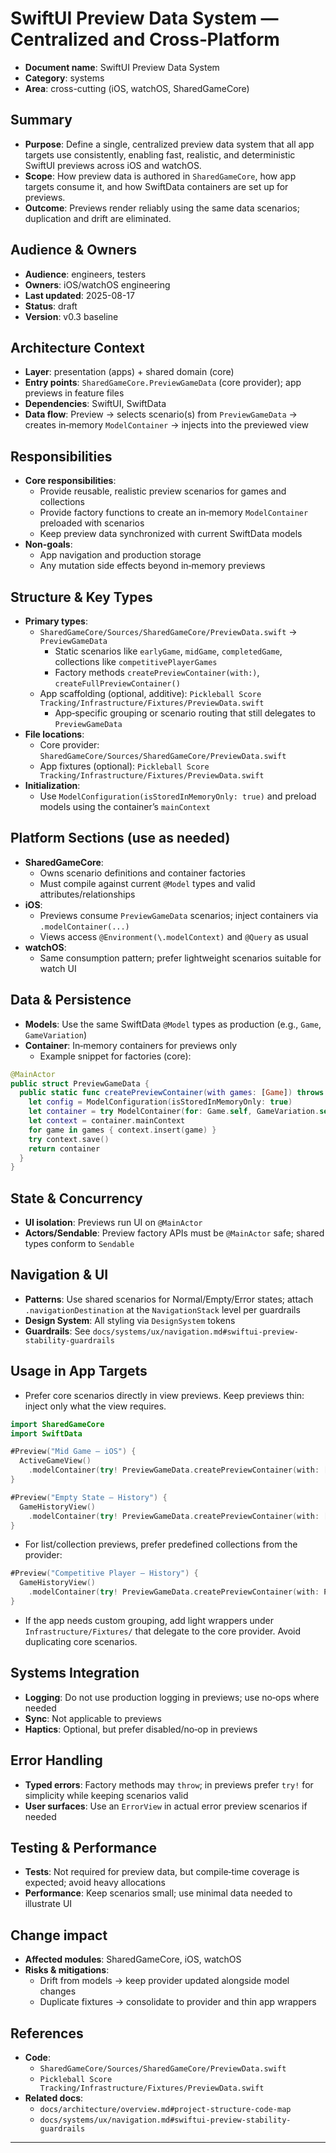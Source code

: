 # SwiftUI Preview Data System — Centralized and Cross‑Platform

- **Document name**: SwiftUI Preview Data System
- **Category**: systems
- **Area**: cross-cutting (iOS, watchOS, SharedGameCore)

## Summary

- **Purpose**: Define a single, centralized preview data system that all app targets use consistently, enabling fast, realistic, and deterministic SwiftUI previews across iOS and watchOS.
- **Scope**: How preview data is authored in `SharedGameCore`, how app targets consume it, and how SwiftData containers are set up for previews.
- **Outcome**: Previews render reliably using the same data scenarios; duplication and drift are eliminated.

## Audience & Owners

- **Audience**: engineers, testers
- **Owners**: iOS/watchOS engineering
- **Last updated**: 2025-08-17
- **Status**: draft
- **Version**: v0.3 baseline

## Architecture Context

- **Layer**: presentation (apps) + shared domain (core)
- **Entry points**: `SharedGameCore.PreviewGameData` (core provider); app previews in feature files
- **Dependencies**: SwiftUI, SwiftData
- **Data flow**: Preview → selects scenario(s) from `PreviewGameData` → creates in‑memory `ModelContainer` → injects into the previewed view

## Responsibilities

- **Core responsibilities**:
  - Provide reusable, realistic preview scenarios for games and collections
  - Provide factory functions to create an in‑memory `ModelContainer` preloaded with scenarios
  - Keep preview data synchronized with current SwiftData models
- **Non-goals**:
  - App navigation and production storage
  - Any mutation side effects beyond in‑memory previews

## Structure & Key Types

- **Primary types**:
  - `SharedGameCore/Sources/SharedGameCore/PreviewData.swift` → `PreviewGameData`
    - Static scenarios like `earlyGame`, `midGame`, `completedGame`, collections like `competitivePlayerGames`
    - Factory methods `createPreviewContainer(with:)`, `createFullPreviewContainer()`
  - App scaffolding (optional, additive): `Pickleball Score Tracking/Infrastructure/Fixtures/PreviewData.swift`
    - App‑specific grouping or scenario routing that still delegates to `PreviewGameData`
- **File locations**:
  - Core provider: `SharedGameCore/Sources/SharedGameCore/PreviewData.swift`
  - App fixtures (optional): `Pickleball Score Tracking/Infrastructure/Fixtures/PreviewData.swift`
- **Initialization**:
  - Use `ModelConfiguration(isStoredInMemoryOnly: true)` and preload models using the container’s `mainContext`

## Platform Sections (use as needed)

- **SharedGameCore**:
  - Owns scenario definitions and container factories
  - Must compile against current `@Model` types and valid attributes/relationships
- **iOS**:
  - Previews consume `PreviewGameData` scenarios; inject containers via `.modelContainer(...)`
  - Views access `@Environment(\.modelContext)` and `@Query` as usual
- **watchOS**:
  - Same consumption pattern; prefer lightweight scenarios suitable for watch UI

## Data & Persistence

- **Models**: Use the same SwiftData `@Model` types as production (e.g., `Game`, `GameVariation`)
- **Container**: In‑memory containers for previews only
  - Example snippet for factories (core):

```swift
@MainActor
public struct PreviewGameData {
  public static func createPreviewContainer(with games: [Game]) throws -> ModelContainer {
    let config = ModelConfiguration(isStoredInMemoryOnly: true)
    let container = try ModelContainer(for: Game.self, GameVariation.self, configurations: config)
    let context = container.mainContext
    for game in games { context.insert(game) }
    try context.save()
    return container
  }
}
```

## State & Concurrency

- **UI isolation**: Previews run UI on `@MainActor`
- **Actors/Sendable**: Preview factory APIs must be `@MainActor` safe; shared types conform to `Sendable`

## Navigation & UI

- **Patterns**: Use shared scenarios for Normal/Empty/Error states; attach `.navigationDestination` at the `NavigationStack` level per guardrails
- **Design System**: All styling via `DesignSystem` tokens
- **Guardrails**: See `docs/systems/ux/navigation.md#swiftui-preview-stability-guardrails`

## Usage in App Targets

- Prefer core scenarios directly in view previews. Keep previews thin: inject only what the view requires.

```swift
import SharedGameCore
import SwiftData

#Preview("Mid Game — iOS") {
  ActiveGameView()
    .modelContainer(try! PreviewGameData.createPreviewContainer(with: [PreviewGameData.midGame]))
}

#Preview("Empty State — History") {
  GameHistoryView()
    .modelContainer(try! PreviewGameData.createPreviewContainer(with: []))
}
```

- For list/collection previews, prefer predefined collections from the provider:

```swift
#Preview("Competitive Player — History") {
  GameHistoryView()
    .modelContainer(try! PreviewGameData.createPreviewContainer(with: PreviewGameData.competitivePlayerGames))
}
```

- If the app needs custom grouping, add light wrappers under `Infrastructure/Fixtures/` that delegate to the core provider. Avoid duplicating core scenarios.

## Systems Integration

- **Logging**: Do not use production logging in previews; use no‑ops where needed
- **Sync**: Not applicable to previews
- **Haptics**: Optional, but prefer disabled/no‑op in previews

## Error Handling

- **Typed errors**: Factory methods may `throw`; in previews prefer `try!` for simplicity while keeping scenarios valid
- **User surfaces**: Use an `ErrorView` in actual error preview scenarios if needed

## Testing & Performance

- **Tests**: Not required for preview data, but compile‑time coverage is expected; avoid heavy allocations
- **Performance**: Keep scenarios small; use minimal data needed to illustrate UI

## Change impact

- **Affected modules**: SharedGameCore, iOS, watchOS
- **Risks & mitigations**:
  - Drift from models → keep provider updated alongside model changes
  - Duplicate fixtures → consolidate to provider and thin app wrappers

## References

- **Code**:
  - `SharedGameCore/Sources/SharedGameCore/PreviewData.swift`
  - `Pickleball Score Tracking/Infrastructure/Fixtures/PreviewData.swift`
- **Related docs**:
  - `docs/architecture/overview.md#project-structure-code-map`
  - `docs/systems/ux/navigation.md#swiftui-preview-stability-guardrails`

---
